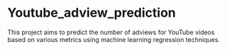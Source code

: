 # Youtube_adview_prediction
This project aims to predict the number of adviews for YouTube videos based on various metrics using machine learning regression techniques.

